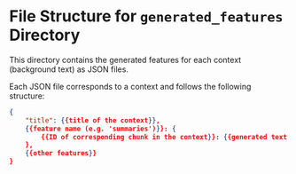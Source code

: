 # File Structure for `generated_features` Directory
This directory contains the generated features for each context (background text) as JSON files.

Each JSON file corresponds to a context and follows the following structure:
```json
{
    "title": {{title of the context}},
    {{feature name (e.g. 'summaries')}}: {
        {{ID of corresponding chunk in the context}}: {{generated text for the feature}}
    },
    {{other features}}
}
```